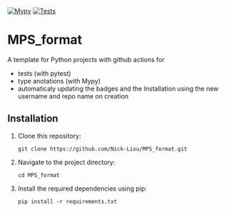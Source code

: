 [![Mypy](https://github.com/Nick-Liou/MPS_format/actions/workflows/mypy.yml/badge.svg)](https://github.com/Nick-Liou/MPS_format/actions/workflows/mypy.yml)
[![Tests](https://github.com/Nick-Liou/MPS_format/actions/workflows/pytest.yml/badge.svg)](https://github.com/Nick-Liou/MPS_format/actions/workflows/pytest.yml)

# MPS_format
A template for Python projects with github actions for 
- tests (with pytest)
- type anotations (with Mypy)
- automaticaly updating the badges and the Installation using the new username and repo name on creation


## Installation

1. Clone this repository:   
    ```
    git clone https://github.com/Nick-Liou/MPS_format.git
    ```
2. Navigate to the project directory:   
    ```
    cd MPS_format
    ```
3. Install the required dependencies using pip:
    ```
    pip install -r requirements.txt
    ```


<!-- 
Use  "pipreqs . --mode no-pin" to auto generate the requirements 
note it may not work recursively  
-->

